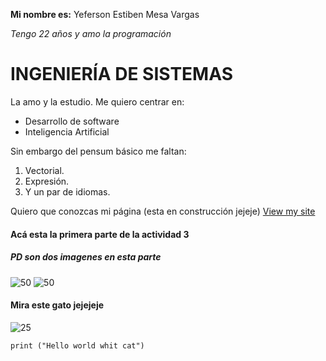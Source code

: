 **Mi nombre es:**
	Yeferson Estiben Mesa Vargas

*Tengo 22 años y amo la programación*



# INGENIERÍA DE SISTEMAS
La amo y la estudio. Me quiero centrar en:

- Desarrollo de software
- Inteligencia Artificial

Sin embargo del pensum básico me faltan:

1.  Vectorial.
2.  Expresión.
3.  Y un par de idiomas.

Quiero que conozcas mi página (esta en construcción jejeje)
[View my site](http://jffmv.github.io)


#### Acá esta la primera parte de la actividad 3
##### PD son dos imagenes en esta parte
![50](https://jffmv.github.io/imagenes/1.png)
![50](https://jffmv.github.io/imagenes/2.png)
#### Mira este gato jejejeje
![25](https://cdn.onemars.net/sites/nutro_es_NkyIN_B9cV/image/gettyimages-175925832_1615921990619.jpeg)

    print ("Hello world whit cat")
